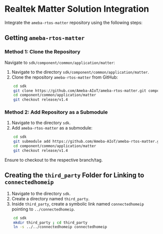 # Realtek Matter Solution Integration

Integrate the `ameba-rtos-matter` repository using the following steps:

## Getting `ameba-rtos-matter`

### Method 1: Clone the Repository

Navigate to `sdk/component/common/application/matter`:

1. Navigate to the directory `sdk/component/common/application/matter`.
2. Clone the repository `ameba-rtos-matter` from GitHub:

```bash
    cd sdk
    git clone https://github.com/Ameba-AIoT/ameba-rtos-matter.git component/common/application/matter
    cd component/common/application/matter
    git checkout release/v1.4
```

### Method 2: Add Repository as a Submodule

1. Navigate to the directory `sdk`.
2. Add `ameba-rtos-matter` as a submodule:

```bash
    cd sdk
    git submodule add https://github.com/Ameba-AIoT/ameba-rtos-matter.git component/common/application/matter
    cd component/common/application/matter
    git checkout release/v1.4
```

Ensure to checkout to the respective branch/tag.

## Creating the `third_party` Folder for Linking to `connectedhomeip`

1. Navigate to the directory `sdk`.
2. Create a directory named `third_party`.
3. Inside `third_party`, create a symbolic link named `connectedhomeip` pointing to `../connectedhomeip`.

```bash
    cd sdk
    mkdir third_party ; cd third_party
    ln -s ../../connectedhomeip connectedhomeip
```